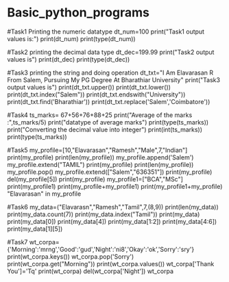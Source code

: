 # Basic_python_programs
#Task1 Printing the numeric datatype
dt_num=100
print("Task1 output values is:")
print(dt_num)
print(type(dt_num))

#Task2 printing the decimal data type
dt_dec=199.99
print("Task2 output values is")
print(dt_dec)
print(type(dt_dec))

#Task3 printing the string and doing operation 
dt_txt="I Am Elavarasan R From Salem, Pursuing My PG Degree At Bharathiar University"
print("Task3 output values is")
print(dt_txt.upper())
print(dt_txt.lower())
print(dt_txt.index("Salem"))
print(dt_txt.endswith("University"))
print(dt_txt.find('Bharathiar'))
print(dt_txt.replace('Salem','Coimbatore'))

#Task4
ts_marks= 67+56+76+88+25
print("Average of the marks :",ts_marks/5)
print("datatype of average marks")
print(type(ts_marks))
print("Converting the decimal value into integer")
print(int(ts_marks))
print(type(ts_marks))

#Task5
my_profile=[10,"Elavarasan","Ramesh","Male",7,"Indian"]
print(my_profile)
print(len(my_profile))
my_profile.append('Salem')
my_profile.extend("TAMIL")
print(my_profile)
print(len(my_profile))
my_profile.pop()
my_profile.extend(["Salem","636351"])
print(my_profile)
del(my_profile[5])
print(my_profile)
my_profile1=["BCA","MSc"]
print(my_profile1)
print(my_profile+my_profile1)
print(my_profile1+my_profile)
"Elavarasan" in my_profile

#Task6
my_data=("Elavarasn","Ramesh","Tamil",7,(8,9))
print(len(my_data))
print(my_data.count(7))
print(my_data.index("Tamil"))
print(my_data)
print(my_data[0])
print(my_data[4])
print(my_data[1:2])
print(my_data[4:6])
print(my_data[1][5])

#Task7
wt_corpa={'Morning':'mrng','Good':'gud','Night':'ni8','Okay':'ok','Sorry':'sry'}
print(wt_corpa.keys())
wt_corpa.pop('Sorry')
print(wt_corpa.get("Morning"))
print(wt_corpa.values())
wt_corpa['Thank You']='Tq'
print(wt_corpa)
del(wt_corpa['Night'])
wt_corpa
